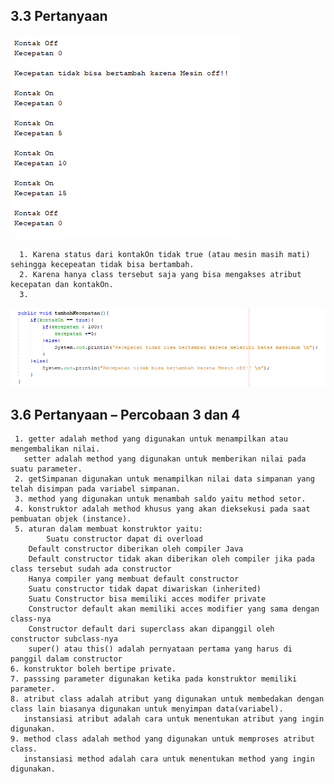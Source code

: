 ## 3.3 Pertanyaan
<img src="img/1.png" />

      1. Karena status dari kontakOn tidak true (atau mesin masih mati) sehingga kecepeatan tidak bisa bertambah.
      2. Karena hanya class tersebut saja yang bisa mengakses atribut kecepatan dan kontakOn.
      3. 
<img src="img/2.png" />

## 3.6 Pertanyaan – Percobaan 3 dan 4
     1. getter adalah method yang digunakan untuk menampilkan atau mengembalikan nilai.
	   setter adalah method yang digunakan untuk memberikan nilai pada suatu parameter.
     2. getSimpanan digunakan untuk menampilkan nilai data simpanan yang telah disimpan pada variabel simpanan.
     3. method yang digunakan untuk menambah saldo yaitu method setor.
     4. konstruktor adalah method khusus yang akan dieksekusi pada saat pembuatan objek (instance).
     5. aturan dalam membuat konstruktor yaitu:
            Suatu constructor dapat di overload
		Default constructor diberikan oleh compiler Java
		Default constructor tidak akan diberikan oleh compiler jika pada class tersebut sudah ada constructor
		Hanya compiler yang membuat default constructor
		Suatu constructor tidak dapat diwariskan (inherited)
		Suatu Constructor bisa memiliki acces modifer private
		Constructor default akan memiliki acces modifier yang sama dengan class-nya
		Constructor default dari superclass akan dipanggil oleh constructor subclass-nya
		super() atau this() adalah pernyataan pertama yang harus di panggil dalam constructor
	6. konstruktor boleh bertipe private.
	7. passsing parameter digunakan ketika pada konstruktor memiliki parameter.
	8. atribut class adalah atribut yang digunakan untuk membedakan dengan class lain biasanya digunakan untuk menyimpan data(variabel).
	   instansiasi atribut adalah cara untuk menentukan atribut yang ingin digunakan.
	9. method class adalah method yang digunakan untuk memproses atribut class.
	   instansiasi method adalah cara untuk menentukan method yang ingin digunakan.
	   

